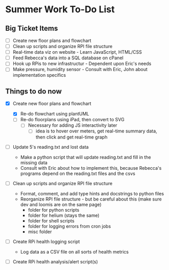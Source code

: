 # Summer Work To-Do List

## Big Ticket Items
- [ ] Create new floor plans and flowchart
- [ ] Clean up scripts and organize RPI file structure
- [ ] Real-time data viz on website - Learn JavaScript, HTML/CSS
- [ ] Feed Rebecca's data into a SQL database on cPanel
- [ ] Hook up RPis to new infrastructur - Dependent upon Eric's needs
- [ ] Make pressure, humidity sensor - Consult with Eric, John about implementation specifics

## Things to do now
- [x] Create new floor plans and flowchart
    - [x] Re-do flowchart using plantUML 
    - [ ] Re-do floorplans using iPad, then convert to SVG
        - [ ] Necessary for adding JS interactivity later
            - [ ] idea is to hover over meters, get real-time summary data, then click and get real-time graph

- [ ] Update 5's reading.txt and lost data
    - Make a python script that will update reading.txt and fill in the missing data
    - Consult with Eric about how to implement this, because Rebecca's programs depend on the reading.txt files and the csvs

- [ ] Clean up scripts and organize RPI file structure
    - Format, comment, and add type hints and docstrings to python files
    - Reorganize RPI file structure - but be careful about this (make sure dev and loomis are on the same page)
        - folder for python scripts
        - folder for helium (stays the same)
        - folder for shell scripts
        - folder for logging errors from cron jobs
        - misc folder

- [ ] Create RPi health logging script
    - Log data as a CSV file on all sorts of health metrics

- [ ] Create RPi health analysis/alert script(s)

